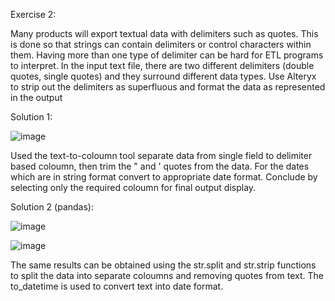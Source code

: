 Exercise 2: 

Many products will export textual data with delimiters such as quotes.  This is done so that strings can contain delimiters or control characters within them.   Having more than one type of delimiter can be hard for ETL programs to interpret.  In the input text file, there are two different delimiters (double quotes, single quotes) and they surround different data types.
Use Alteryx to strip out the delimiters as superfluous and format the data as represented in the output

Solution 1:


![image](https://github.com/ShamleeBhoi/Alteryx/assets/162983736/e5b12c85-2c85-44f5-bb65-51283b572257)

Used the text-to-coloumn tool separate data from single field to delimiter based coloumn, then trim the " and ' quotes from the data. For the dates which are in string format convert to appropriate date format. Conclude by selecting only the required coloumn for final output display.


Solution 2 (pandas):

![image](https://github.com/ShamleeBhoi/Alteryx/assets/162983736/c805201e-ceef-43ab-8a1c-64b6c992c1e7)

![image](https://github.com/ShamleeBhoi/Alteryx/assets/162983736/404444b5-dab2-47f9-8585-fcdf91e632b6)

The same results can be obtained using the str.split and str.strip functions to split the data into separate coloumns and removing quotes from text. The to_datetime is used to convert text into date format. 

